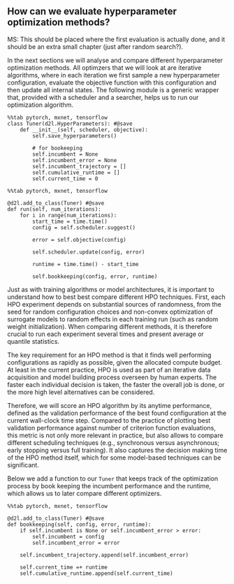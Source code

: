 ## How can we evaluate hyperparameter optimization methods?

MS: This should be placed where the first evaluation is actually done, and it should
be an extra small chapter (just after random search?).

In the next sections we will analyse and compare different hyperparameter optimization methods. All optimzers that we will look at are iterative algorithms, where in each iteration we first sample a new hyperparameter configuration, evaluate the objective function with this configuration and then update all internal states.
The following module is a generic wrapper that, provided with a scheduler and a searcher, helps us to run our optimization algorithm. 

```{.python .input  n=13}
%%tab pytorch, mxnet, tensorflow
class Tuner(d2l.HyperParameters): #@save
    def __init__(self, scheduler, objective):
        self.save_hyperparameters()
        
        # for bookeeping
        self.incumbent = None
        self.incumbent_error = None
        self.incumbent_trajectory = []
        self.cumulative_runtime = []
        self.current_time = 0
```

```{.python .input  n=19}
%%tab pytorch, mxnet, tensorflow

@d2l.add_to_class(Tuner) #@save
def run(self, num_iterations):
    for i in range(num_iterations):
        start_time = time.time()
        config = self.scheduler.suggest()
        
        error = self.objective(config)
        
        self.scheduler.update(config, error)
        
        runtime = time.time() - start_time
        
        self.bookkeeping(config, error, runtime)
```

Just as with training algorithms or model architectures, it is important to understand how to best
best compare different HPO techniques. First, each HPO experiment depends on substantial sources of randomness,
from the seed for random configuration choices and non-convex optimization of surrogate models to random
effects in each training run (such as random weight initialization). When comparing different methods, it is
therefore crucial to run each experiment several times and present average or quantile statistics.

The key requirement for an HPO method is that it finds well performing configurations as rapidly as possible, given the
allocated compute budget. At least in the current practice, HPO is used as part of an iterative data
acquisition and model building process overseen by human experts. The faster each individual decision is taken,
the faster the overall job is done, or the more high level alternatives can be considered.

Therefore, we will score an HPO algorithm by its anytime performance, defined as the validation performance of the best found
configuration at the current wall-clock time step. Compared to the practice of plotting best validation performance against number of
criterion function evaluations, this metric is not only more relevant in practice, but also allows to compare different
scheduling techniques (e.g., synchronous versus asynchronous; early stopping versus full training). It also captures the decision making
time of the HPO method itself, which for some model-based techniques can be significant.

Below we add a function to our `Tuner` that keeps track of the optimization process by book keeping the incumbent performance and the runtime, which allows us to later compare different optimizers.

```{.python .input  n=17}
%%tab pytorch, mxnet, tensorflow

@d2l.add_to_class(Tuner) #@save
def bookkeeping(self, config, error, runtime): 
    if self.incumbent is None or self.incumbent_error > error:
        self.incumbent = config
        self.incumbent_error = error
        
    self.incumbent_trajectory.append(self.incumbent_error)
    
    self.current_time =+ runtime
    self.cumulative_runtime.append(self.current_time)
```
